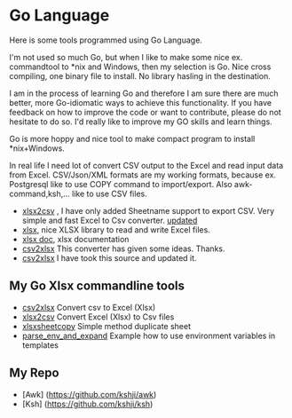 # Go Language #

Here is some tools programmed using Go Language.

I'm not used so much Go, but when I like to make some nice ex. commandtool to *nix and Windows, then my selection is Go.
Nice cross compiling, one binary file to install. No library hasling in the destination. 

I am in the process of learning Go and therefore
I am sure there are much better, more Go-idiomatic ways to achieve this functionality. If you have feedback on how to improve
the code or want to contribute, please do not hesitate to do so. I'd really like to improve my GO skills and learn things.

Go is more hoppy and nice tool to make compact program to install *nix+Windows.

In real life I need lot of convert CSV output to the Excel and
read input data from Excel. CSV/Json/XML formats are my working formats, because ex. Postgresql like to use COPY command to import/export.
Also awk-command,ksh,... like to use CSV files.

  * [xlsx2csv](https://github.com/tealeg/xlsx2csv) , I have only added Sheetname support to export CSV. Very simple and fast Excel to Csv converter. [updated](https://github.com/tealeg/xlsx2csv/issues/9)
  * [xlsx](https://github.com/tealeg/xlsx), nice XLSX library to read and write Excel files.
  * [xlsx doc](https://godoc.org/github.com/tealeg/xlsx), xlsx documentation
  * [csv2xlsx](https://gitlab.com/DerLinkshaender/csv2xlsx) This converter has given some ideas. Thanks. 
  * [csv2xlsx](https://github.com/mentax/csv2xlsx)  I have took this source and updated it. 

## My Go Xlsx commandline tools ##
  * [csv2xlsx](https://github.com/kshji/go/tree/master/csv2xlsx)  Convert csv to Excel (Xlsx)
  * [xlsx2csv](https://github.com/kshji/go/tree/master/xlsx2csv)  Convert Excel (Xlsx) to Csv files
  * [xlsxsheetcopy](https://github.com/kshji/go/tree/master/xlsxsheetcopy)  Simple method duplicate sheet
  * [parse_env_and_expand](https://github.com/kshji/go/tree/master/parse_env_and_expand)  Example how to use environment variables in templates

## My Repo ##
   * [Awk] (https://github.com/kshji/awk)
   * [Ksh] (https://github.com/kshji/ksh)



